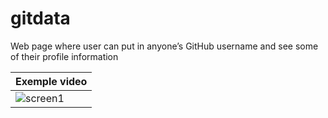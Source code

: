 # gitdata
Web page where user can put in anyone’s GitHub username and see some of their profile information


|Exemple video|
--|
![screen1](https://github.com/Flinmt/gitdata/assets/115766417/11a60fbf-e79e-4413-921f-6eb17f8f5ab9) |
